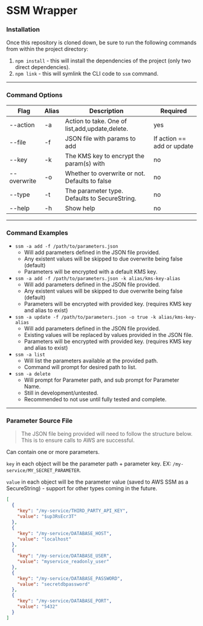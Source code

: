 # SSM Wrapper
### Installation
Once this repository is cloned down, be sure to run the following commands from within the project directory:
1. `npm install` - this will install the dependencies of the project (only two direct dependencies).
1. `npm link` - this will symlink the CLI code to `ssm` command.

---

### Command Options

| Flag | Alias | Description | Required |
| ----- | ----- | ----------- | -------- |
| --action | -a | Action to take. One of list,add,update,delete. | yes |
| --file | -f | JSON file with params to add | If action == add or update |
| --key | -k | The KMS key to encrypt the param(s) with | no |
| --overwrite | -o | Whether to overwrite or not. Defaults to false | no |
| --type | -t | The parameter type. Defaults to SecureString. | no |
| --help | -h | Show help | no |

---

### Command Examples
* `ssm -a add -f /path/to/parameters.json`
    * Will add parameters defined in the JSON file provided. 
    * Any existent values will be skipped to due overwrite being false (default)
    * Parameters will be encrypted with a default KMS key.
* `ssm -a add -f /path/to/parameters.json -k alias/kms-key-alias`
    * Will add parameters defined in the JSON file provided. 
    * Any existent values will be skipped to due overwrite being false (default)
    * Parameters will be encrypted with provided key. (requires KMS key and alias to exist)
* `ssm -a update -f /path/to/parameters.json -o true -k alias/kms-key-alias`
    * Will add parameters defined in the JSON file provided. 
    * Existing values will be replaced by values provided in the JSON file.
    * Parameters will be encrypted with provided key. (requires KMS key and alias to exist)
* `ssm -a list`
    * Will list the parameters available at the provided path.
    * Command will prompt for desired path to list.
* `ssm -a delete`
    * Will prompt for Parameter path, and sub prompt for Parameter Name.
    * Still in development/untested.
    * Recommended to not use until fully tested and complete.

---

### Parameter Source File
> The JSON file being provided will need to follow the structure below.<br>This is to ensure calls to AWS are successful.

Can contain one or more parameters.

`key` in each object will be the parameter path + parameter key. EX: `/my-service/MY_SECRET_PARAMETER`.

`value` in each object will be the parameter value (saved to AWS SSM as a SecureString) - support for other types coming in the future.
```json
[
  {
    "key": "/my-service/THIRD_PARTY_API_KEY",
    "value": "$up3RsEcr3T"
  },
  {
    "key": "/my-service/DATABASE_HOST",
    "value": "localhost"
  },
  {
    "key": "/my-service/DATABASE_USER",
    "value": "myservice_readonly_user"
  },
  {
    "key": "/my-service/DATABASE_PASSWORD",
    "value": "secretdbpassword"
  },
  {
    "key": "/my-service/DATABASE_PORT",
    "value": "5432"
  }
]
```
